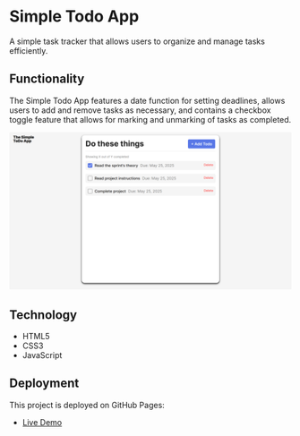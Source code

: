 # Simple Todo App

A simple task tracker that allows users to organize and manage tasks efficiently.

## Functionality

The Simple Todo App features a date function for setting deadlines, allows users to add and remove tasks as necessary, and contains a checkbox toggle feature that allows for marking and unmarking of tasks as completed.

![Todo App Screenshot](./images/Screenshot%202025-05-25%20025727.png)

## Technology

- HTML5
- CSS3
- JavaScript

## Deployment

This project is deployed on GitHub Pages:

- [Live Demo](https://geneviveoliva95.github.io/se_project_todo-app/)
